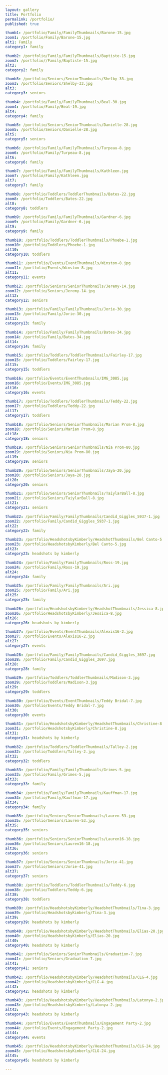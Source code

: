 ```yaml
---
layout: gallery
title: Portfolio
permalink: /portfolio/
published: true

thumb1: /portfolio/Family/FamilyThumbnails/Barone-15.jpg
zoom1: /portfolio/Family/Barone-15.jpg
alt1: Family
category1: family

thumb2: /portfolio/Family/FamilyThumbnails/Baptiste-15.jpg
zoom2: /portfolio//Family/Baptiste-15.jpg
alt2: 
category2: family

thumb3: /portfolio/Seniors/SeniorThumbnails/Shelby-33.jpg
zoom3: /portfolio/Seniors/Shelby-33.jpg
alt3: 
category3: seniors

thumb4: /portfolio/Family/FamilyThumbnails/Beal-30.jpg
zoom4: /portfolio/Family/Beal-19.jpg
alt4: 
category4: family

thumb5: /portfolio/Seniors/SeniorThumbnails/Danielle-28.jpg
zoom5: /portfolio/Seniors/Danielle-28.jpg
alt5: 
category5: seniors

thumb6: /portfolio/Family/FamilyThumbnails/Turpeau-8.jpg
zoom6: /portfolio/Family/Turpeau-8.jpg
alt6: 
category6: family

thumb7: /portfolio/Family/FamilyThumbnails/Kathleen.jpg
zoom7: /portfolio/Family/Kathleen.jpg
alt7: 
category7: family

thumb8: /portfolio/Toddlers/ToddlerThumbnails/Bates-22.jpg
zoom8: /portfolio/Toddlers/Bates-22.jpg
alt8: 
category8: toddlers

thumb9: /portfolio/Family/FamilyThumbnails/Gardner-6.jpg
zoom9: /portfolio/Family/Gardner-6.jpg
alt9: 
category9: family

thumb10: /portfolio/Toddlers/ToddlerThumbnails/Phoebe-1.jpg
zoom10: /portfolio/Toddlers/Phoebe-1.jpg
alt10: 
category10: toddlers

thumb11: /portfolio/Events/EventThumbnails/Winston-8.jpg
zoom11: /portfolio/Events/Winston-8.jpg
alt11: 
category11: events

thumb12: /portfolio/Seniors/SeniorThumbnails/Jeremy-14.jpg
zoom12: /portfolio/Seniors/Jeremy-14.jpg
alt12: 
category12: seniors

thumb13: /portfolio/Family/FamilyThumbnails/Jorie-30.jpg
zoom13: /portfolio/Family/Jorie-30.jpg
alt13: 
category13: family

thumb14: /portfolio/Family/FamilyThumbnails/Bates-34.jpg
zoom14: /portfolio/Family/Bates-34.jpg
alt14: 
category14: family

thumb15: /portfolio/Toddlers/ToddlerThumbnails/Fairley-17.jpg
zoom15: /portfolio/Toddlers/Fairley-17.jpg
alt15: 
category15: toddlers

thumb16: /portfolio/Events/EventThumbnails/IMG_3085.jpg
zoom16: /portfolio/Events/IMG_3085.jpg
alt16: 
category16: events

thumb17: /portfolio/Toddlers/ToddlerThumbnails/Teddy-22.jpg
zoom17: /portfolio/Toddlers/Teddy-22.jpg
alt17: 
category17: toddlers

thumb18: /portfolio/Seniors/SeniorThumbnails/Marian Prom-8.jpg
zoom18: /portfolio/Seniors/Marian Prom-8.jpg
alt18: 
category18: seniors

thumb19: /portfolio/Seniors/SeniorThumbnails/Nia Prom-80.jpg
zoom19: /portfolio/Seniors/Nia Prom-80.jpg
alt19: 
category19: seniors

thumb20: /portfolio/Seniors/SeniorThumbnails/Jaya-20.jpg
zoom20: /portfolio/Seniors/Jaya-20.jpg
alt20: 
category20: seniors

thumb21: /portfolio/Seniors/SeniorThumbnails/TaiylarBall-8.jpg
zoom21: /portfolio/Seniors/TaiylarBall-8.jpg
alt21: 
category21: seniors

thumb22: /portfolio/Family/FamilyThumbnails/Candid_Giggles_5937-1.jpg
zoom22: /portfolio/Family/Candid_Giggles_5937-1.jpg
alt22: 
category22: family

thumb23: /portfolio/HeadshotsbyKimberly/HeadshotThumbnails/Bel Canto-5.jpg
zoom23: /portfolio/HeadshotsbyKimberly/Bel Canto-5.jpg
alt23: 
category23: headshots by kimberly

thumb24: /portfolio/Family/FamilyThumbnails/Ross-19.jpg
zoom24: /portfolio/Family/Ross-19.jpg
alt24: 
category24: family

thumb25: /portfolio/Family/FamilyThumbnails/Ari.jpg
zoom25: /portfolio/Family/Ari.jpg
alt25: 
category25: family

thumb26: /portfolio/HeadshotsbyKimberly/HeadshotThumbnails/Jessica-8.jpg
zoom26: /portfolio/HeadshotsbyKimberly/Jessica-8.jpg
alt26: 
category26: headshots by kimberly

thumb27: /portfolio/Events/EventThumbnails/Alexis16-2.jpg
zoom27: /portfolio/Events/Alexis16-2.jpg
alt27: 
category27: events

thumb28: /portfolio/Family/FamilyThumbnails/Candid_Giggles_3697.jpg
zoom28: /portfolio/Family/Candid_Giggles_3697.jpg
alt28: 
category28: family

thumb29: /portfolio/Toddlers/ToddlerThumbnails/Madison-3.jpg
zoom29: /portfolio/Toddlers/Madison-3.jpg
alt29: 
category29: toddlers

thumb30: /portfolio/Events/EventThumbnails/Teddy Bridal-7.jpg
zoom30: /portfolio/Events/Teddy Bridal-7.jpg
alt30: 
category30: events

thumb31: /portfolio/HeadshotsbyKimberly/HeadshotThumbnails/Christine-8.jpg
zoom31: /portfolio/HeadshotsbyKimberly/Christine-8.jpg
alt31: 
category31: headshots by kimberly

thumb32: /portfolio/Toddlers/ToddlerThumbnails/Talley-2.jpg
zoom32: /portfolio/Toddlers/Talley-2.jpg
alt32: 
category32: toddlers

thumb33: /portfolio/Family/FamilyThumbnails/Grimes-5.jpg
zoom33: /portfolio/Family/Grimes-5.jpg
alt33: 
category33: family

thumb34: /portfolio/Family/FamilyThumbnails/Kauffman-17.jpg
zoom34: /portfolio/Family/Kauffman-17.jpg
alt34: 
category34: family

thumb35: /portfolio/Seniors/SeniorThumbnails/Lauren-53.jpg
zoom35: /portfolio/Seniors/Lauren-53.jpg
alt35: 
category35: seniors

thumb36: /portfolio/Seniors/SeniorThumbnails/Lauren16-18.jpg
zoom36: /portfolio/Seniors/Lauren16-18.jpg
alt36: 
category36: seniors

thumb37: /portfolio/Seniors/SeniorThumbnails/Jorie-41.jpg
zoom37: /portfolio/Seniors/Jorie-41.jpg
alt37: 
category37: seniors

thumb38: /portfolio/Toddlers/ToddlerThumbnails/Teddy-6.jpg
zoom38: /portfolio/Toddlers/Teddy-6.jpg
alt38: 
category38: toddlers

thumb39: /portfolio/HeadshotsbyKimberly/HeadshotThumbnails/Tina-3.jpg
zoom39: /portfolio/HeadshotsbyKimberly/Tina-3.jpg
alt39: 
category39: headshots by kimberly

thumb40: /portfolio/HeadshotsbyKimberly/HeadshotThumbnails/Elias-20.jpg
zoom40: /portfolio/HeadshotsbyKimberly/Elias-20.jpg
alt40: 
category40: headshots by kimberly

thumb41: /portfolio/Seniors/SeniorThumbnails/Graduation-7.jpg
zoom41: /portfolio/Seniors/Graduation-7.jpg
alt41: 
category41: seniors

thumb42: /portfolio/HeadshotsbyKimberly/HeadshotThumbnails/CLG-4.jpg
zoom42: /portfolio/HeadshotsbyKimberly/CLG-4.jpg
alt42: 
category42: headshots by kimberly

thumb43: /portfolio/HeadshotsbyKimberly/HeadshotThumbnails/Latonya-2.jpg
zoom43: /portfolio/HeadshotsbyKimberly/Latonya-2.jpg
alt43: 
category43: headshots by kimberly

thumb44: /portfolio/Events/EventThumbnails/Engagement Party-2.jpg
zoom44: /portfolio/Events/Engagement Party-2.jpg
alt44: 
category44: events

thumb45: /portfolio/HeadshotsbyKimberly/HeadshotThumbnails/CLG-24.jpg
zoom45: /portfolio/HeadshotsbyKimberly/CLG-24.jpg
alt45: 
category45: headshots by kimberly

---
```


